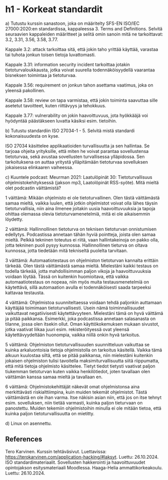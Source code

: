 # h1 - Korkeat standardit

a) Tutustu kurssin sanastoon, joka on määritelty SFS-EN ISO/IEC 27000:2020:en standardissa, kappaleessa 3. Terms and Definitions. Selvitä seuraavien kappaleiden määritteet ja selitä omin sanoin mitä ne tarkoittavat: 3.2, 3.31, 3.56, 3.58, 3.77.

Kappale 3.2: attack tarkoittaa sitä, että jokin taho yrittää käyttää, varastaa tai tuhota jonkun toisen tietoja luvattomasti.

Kappale 3.31: information security incident tarkoittaa jotakin tietoturvaloukkausta, jotka voivat suurella todennäköisyydellä vaarantaa bisneksen toimintaa ja tietoturvaa.

Kappale 3.56: requirement on jonkun tahon asettama vaatimus, joka on yleensä pakollinen.

Kappale 3.58: review on tapa varmistaa, että jokin toiminta saavuttaa sille asetetut tavoitteet, kuten riittävyys ja tehokkuus.

Kappale 3.77: vulnerability on jokin haavoittuvuus, jota hyökkääjä voi hyödyntää päästäkseen luvatta käsiksi esim. tietoihin.

b) Tutustu standardiin ISO 27034-1 - 5. Selvitä mistä standardi kokonaisuudesta on kyse.

ISO 27034 käsittelee applikaatioiden turvallisuutta ja sen hallintaa.
Se tarjoaa ohjeita yrityksille, että miten he voivat parantaa sovellustensa tietoturvaa, sekä avustaa sovellusten turvallisessa ylläpidossa.
Sen tarkoituksena on auttaa yritystä ylläpitämään tietoturvaa sovelluksen jokaisessa elinkaaren vaiheessa.

c) Kuuntele podcast: Meurman 2021: Laatulöpinät 30: Tietoturvallisuus ohjelmistokehityksessä (jakson mp3, Laatolöpinät RSS-syöte). Mitä mieltä olet podcastin väittämistä?

1 väittämä: Mikään ohjelmisto ei ole tietoturvallinen.
Olen tästä väittämästä samaa mieltä, vaikka luulen, että jotkin ohjelmistot voivat olla lähes täysin tietoturvallisia, niin aina ilmenee joitakin uusia haavoittuvuuksia ja tapoja ohittaa olemassa olevia tietoturvamenetelmiä, mitä ei ole aikaisemmin löydetty.

2 väittämä: Hallinnollinen tietoturva on teknisen tietoturvan onnistumisen edellytys.
Podcastissa annetaan tähän hyviä pointteja, joista olen samaa mieltä. Pelkkä tekninen toteutus ei riitä, vaan hallintakeinoja on pakko olla, jotta tekninen puoli pysyy kunnossa.
Hallinnollinen tieturva on oltava kunnossa, jotta tiedetään mitä tekniseltä puolelta tarvitaan.

3 väittämä: Automaatiotestaus on ohjelmiston tietoturvan kannalta erittäin tärkeää.
Olen tästä väittämästä samaa mieltä. Mielestäni kaikki testaus on todella tärkeää, jotta mahdollisimman paljon vikoja ja haavoittuvuuksia voidaan löytää.
Tässä on kuitenkin huomioitava, että vaikka automaatiotestaus on nopeaa, niin myös muita testausmenetelmiä on käytettävä, sillä automaation avulla ei todennäköisesti saada tarpeeksi kattavaa testausta.

4 väittämä: Ohjelmistoa suunniteltaessa voidaan tehdä paljonkin auttamaan käyttäjää toimimaan tietoturvallisesti. Usein nämä toiminnallisuudet vaikuttavat negatiivisesti käytettävyyteen.
Mielestäni tämä on hyvä väittämä ja pitää paikkansa. Esimerkki, joka podcastissa annetaan salasanasta on tilanne, jossa olen itsekin ollut.
Oman käyttökokemuksen mukaan sivustot, jotka vaativat liikaa juuri esim. rekisteröityessä ovat yleensä käytettävyydeltään huonompia, vaikka niillä onkin hyvä tarkoitus.

5 väittämä: Ohjelmiston tietoturvallisuuden suunnitteluun vaikuttaa se kuinka arkaluontoisia tietoja ohjelmistolla on tarkoitus käsitellä.
Vaikka tämä alkuun kuulostaa siltä, että se pitää paikkansa, niin mielestäni kuitenkin jokaisen ohjelmiston tulisi tavoitella maksimiturvallisuutta siitä riippumatta, että mitä tietoja ohjelmisto käsittelee.
Tietyt tiedot tietysti vaativat paljon tiukemman tietoturvan kuten vaikka henkilötiedot, joten tavallaan olen väittämän kanssa samaa mieltä ja tavallaan en.

6 väittämä: Ohjelmistokehittäjät näkevät omat ohjelmistonsa aina merkittävästi riskialttiimpina, kuin muiden tekemät ohjelmistot.
Tästä väittämästä en ole ihan varma. Itse näkisin asian niin, että jos on itse tehnyt esim. sovelluksen, niin tietää varmasti, kuinka paljon tieturvaan on panostettu.
Muiden tekemiin ohjelmistoihin minulla ei ole mitään tietoa, että kuinka paljon tietoturvallisuutta on mietitty.

d) Linux on asennettu.

## References

Tero Karvinen. Kurssin tehtäväsivut. Luettavissa: https://terokarvinen.com/application-hacking/#laksyt. Luettu: 26.10.2024.
ISO standardimateriaalit. Sovellusten hakkerointi ja haavoittuvuudet opintojakson esitysmateriaali Moodlessa. Haaga-Helia ammattikorkeakoulu. Luettu: 26.10.2024.
